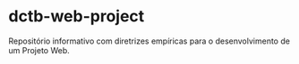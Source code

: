 # dctb-web-project
Repositório informativo com diretrizes empíricas para o desenvolvimento de um Projeto Web.

